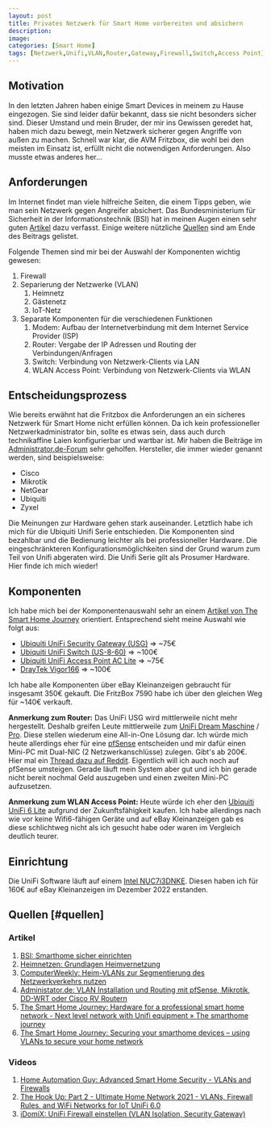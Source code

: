 ```yaml
---
layout: post
title: Privates Netzwerk für Smart Home vorbereiten und absichern
description:
image:
categories: [Smart Home]
tags: [Netzwerk,Unifi,VLAN,Router,Gateway,Firewall,Switch,Access Point]
---
```

## Motivation
In den letzten Jahren haben einige Smart Devices in meinem zu Hause eingezogen. Sie sind leider dafür bekannt, dass sie nicht besonders sicher sind. Dieser Umstand und mein Bruder, der mir ins Gewissen geredet hat, haben mich dazu bewegt, mein Netzwerk sicherer gegen Angriffe von außen zu machen. Schnell war klar, die AVM Fritzbox, die wohl bei den meisten im Einsatz ist, erfüllt nicht die notwendigen Anforderungen. Also musste etwas anderes her...

## Anforderungen
Im Internet findet man viele hilfreiche Seiten, die einem Tipps geben, wie man sein Netzwerk gegen Angreifer absichert. Das Bundesministerium für Sicherheit in der Informationstechnik (BSI) hat in meinen Augen einen sehr guten [Artikel](https://www.bsi.bund.de/DE/Themen/Verbraucherinnen-und-Verbraucher/Informationen-und-Empfehlungen/Internet-der-Dinge-Smart-leben/Smart-Home/smart-home_node.html) dazu verfasst. Einige weitere nützliche [Quellen](#quellen) sind am Ende des Beitrags gelistet.

Folgende Themen sind mir bei der Auswahl der Komponenten wichtig gewesen:
1. Firewall
2. Separierung der Netzwerke (VLAN)
   1. Heimnetz
   2. Gästenetz
   3. IoT-Netz
3. Separate Komponenten für die verschiedenen Funktionen
   1. Modem: Aufbau der Internetverbindung mit dem Internet Service Provider (ISP)
   2. Router: Vergabe der IP Adressen und Routing der Verbindungen/Anfragen
   3. Switch: Verbindung von Netzwerk-Clients via LAN
   4. WLAN Access Point: Verbindung von Netzwerk-Clients via WLAN
## Entscheidungsprozess

Wie bereits erwähnt hat die Fritzbox die Anforderungen an ein sicheres Netzwerk für Smart Home nicht erfüllen können. Da ich kein professioneller Netzwerkadministrator bin, sollte es etwas sein, dass auch durch technikaffine Laien konfigurierbar und wartbar ist. Mir haben die Beiträge im [Administrator.de-Forum](www.administrator.de) sehr geholfen. Hersteller, die immer wieder genannt werden, sind beispielsweise:
* Cisco
* Mikrotik
* NetGear
* Ubiquiti
* Zyxel

Die Meinungen zur Hardware gehen stark auseinander. Letztlich habe ich mich für die Ubiquiti Unifi Serie entschieden. Die Komponenten sind bezahlbar und die Bedienung leichter als bei professioneller Hardware. Die eingeschränkteren Konfigurationsmöglichkeiten sind der Grund warum zum Teil von Unifi abgeraten wird. Die Unifi Serie gilt als Prosumer Hardware. Hier finde ich mich wieder!

## Komponenten

Ich habe mich bei der Komponentenauswahl sehr an einem [Artikel von The Smart Home Journey](https://thesmarthomejourney.com/2021/06/14/smart-home-network-unifi/) orientiert. Entsprechend sieht meine Auswahl wie folgt aus:

* [Ubiquiti UniFi Security Gateway (USG)](https://geizhals.de/ubiquiti-unifi-security-gateway-usg-a1213487.html) => ~75€
* [Ubiquiti UniFi Switch (US-8-60)](https://geizhals.de/ubiquiti-unifiswitch-8-desktop-gigabit-managed-switch-us-8-60w-a1554823.html) => ~100€
* [Ubiquiti UniFi Access Point AC Lite](https://geizhals.de/ubiquiti-unifi-ap-ac-lite-uap-ac-lite-a1325765.html) => ~75€
* [DrayTek Vigor166](https://geizhals.de/draytek-vigor166-v166-a-a2272803.html) => ~100€

Ich habe alle Komponenten über eBay Kleinanzeigen gebraucht für insgesamt 350€ gekauft. Die FritzBox 7590 habe ich über den gleichen Weg für ~140€ verkauft.

**Anmerkung zum Router:**
Das UniFi USG wird mittlerweile nicht mehr hergestellt. Deshalb greifen Leute mittlerweile zum [UniFi Dream Maschine](https://geizhals.de/ubiquiti-unifi-dream-machine-udm-eu-a2176664.html) / [Pro](https://geizhals.de/ubiquiti-unifi-dream-machine-pro-rackmount-gigabit-managed-nvr-switch-udm-pro-a2227937.html). Diese stellen wiederum eine All-in-One Lösung dar. Ich würde mich heute allerdings eher für eine [pfSense](https://www.pfsense.org) entscheiden und mir dafür einen Mini-PC mit Dual-NIC (2 Netzwerkanschlüsse) zulegen. Gibt's ab 200€. Hier mal ein [Thread dazu auf Reddit](https://www.reddit.com/r/homelab/comments/ycxk4a/best_mini_pc_for_pfsense/). Eigentlich will ich auch noch auf pfSense umsteigen. Gerade läuft mein System aber gut und ich bin gerade nicht bereit nochmal Geld auszugeben und einen zweiten Mini-PC aufzusetzen.

**Anmerkung zum WLAN Access Point:**
Heute würde ich eher den [Ubiquiti UniFi 6 Lite](https://geizhals.de/?fs=unifi+6+lite&hloc=at&hloc=de) aufgrund der Zukunftsfähigkeit kaufen. Ich habe allerdings nach wie vor keine Wifi6-fähigen Geräte und auf eBay Kleinanzeigen gab es diese schlichtweg nicht als ich gesucht habe oder waren im Vergleich deutlich teurer.

## Einrichtung

Die UniFi Software läuft auf einem [Intel NUC7i3DNKE](https://ark.intel.com/content/www/de/de/ark/products/122495/intel-nuc-kit-nuc7i3dnke.html). Diesen haben ich für 160€ auf eBay Kleinanzeigen im Dezember 2022 erstanden.

## Quellen [#quellen]
### Artikel
1. [BSI: Smarthome sicher einrichten](https://www.bsi.bund.de/DE/Themen/Verbraucherinnen-und-Verbraucher/Informationen-und-Empfehlungen/Internet-der-Dinge-Smart-leben/Smart-Home/smart-home_node.html)
2. [Heimnetzen: Grundlagen Heimvernetzung](https://heimnetzen.de/grundlagen-heimvernetzung/)
3. [ComputerWeekly: Heim-VLANs zur Segmentierung des Netzwerkverkehrs nutzen](https://www.computerweekly.com/de/tipp/Heim-VLANs-zur-Segmentierung-des-Netzwerkverkehrs-nutzen)
4. [Administator.de: VLAN Installation und Routing mit pfSense, Mikrotik, DD-WRT oder Cisco RV Routern](https://administrator.de/tutorial/vlan-installation-und-routing-mit-pfsense-mikrotik-dd-wrt-oder-cisco-rv-routern-110259.html)
5. [The Smart Home Journey: Hardware for a professional smart home network - Next level network with Unifi equipment » The smarthome journey](https://thesmarthomejourney.com/2021/06/14/smart-home-network-unifi/)
6. [The Smart Home Journey: Securing your smarthome devices – using VLANs to secure your home network](https://thesmarthomejourney.com/2021/07/19/vlan-secure-smarthome-network/)

### Videos
1. [Home Automation Guy: Advanced Smart Home Security - VLANs and Firewalls](https://youtu.be/eqr-vTC7EVk)
2. [The Hook Up: Part 2 - Ultimate Home Network 2021 - VLANs, Firewall Rules, and WiFi Networks for IoT UniFi 6.0](https://www.youtube.com/watch?v=vz3u6E3Fxi8)
3. [iDomiX: UniFi Firewall einstellen (VLAN Isolation, Security Gateway)](https://www.youtube.com/watch?v=7zCwntwpDOw)
